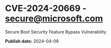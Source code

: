 # CVE-2024-20669 - secure@microsoft.com

Secure Boot Security Feature Bypass Vulnerability

**Publish date:** 2024-04-09
